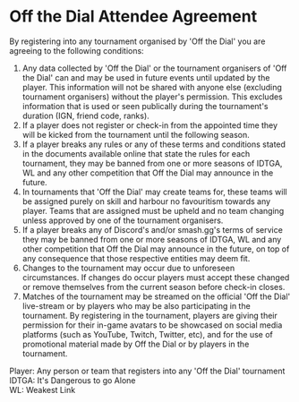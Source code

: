 # Off the Dial Attendee Agreement

By registering into any tournament organised by 'Off the Dial' you are agreeing to the following conditions:

1. Any data collected by 'Off the Dial' or the tournament organisers of 'Off the Dial' can and may be used in future events until updated by the player. This information will not be shared with anyone else (excluding tournament organisers) without the player's permission. This excludes information that is used or seen publically during the tournament's duration (IGN, friend code, ranks).
2. If a player does not register or check-in from the appointed time they will be kicked from the tournament until the following season.
3. If a player breaks any rules or any of these terms and conditions stated in the documents available online that state the rules for each tournament, they may be banned from one or more seasons of IDTGA, WL and any other competition that Off the Dial may announce in the future.
4. In tournaments that 'Off the Dial' may create teams for, these teams will be assigned purely on skill and harbour no favouritism towards any player. Teams that are assigned must be upheld and no team changing unless approved by one of the tournament organisers.
5. If a player breaks any of Discord's and/or smash.gg's terms of service they may be banned from one or more seasons of IDTGA, WL and any other competition that Off the Dial may announce in the future, on top of any consequence that those respective entities may deem fit.
6. Changes to the tournament may occur due to unforeseen circumstances. If changes do occur players must accept these changed or remove themselves from the current season before check-in closes.
7. Matches of the tournament may be streamed on the official 'Off the Dial' live-stream or by players who may be also participating in the tournament. By registering in the tournament, players are giving their permission for their in-game avatars to be showcased on social media platforms (such as YouTube, Twitch, Twitter, etc), and for the use of promotional material made by Off the Dial or by players in the tournament.

Player: Any person or team that registers into any 'Off the Dial' tournament  
IDTGA: It's Dangerous to go Alone  
WL: Weakest Link
